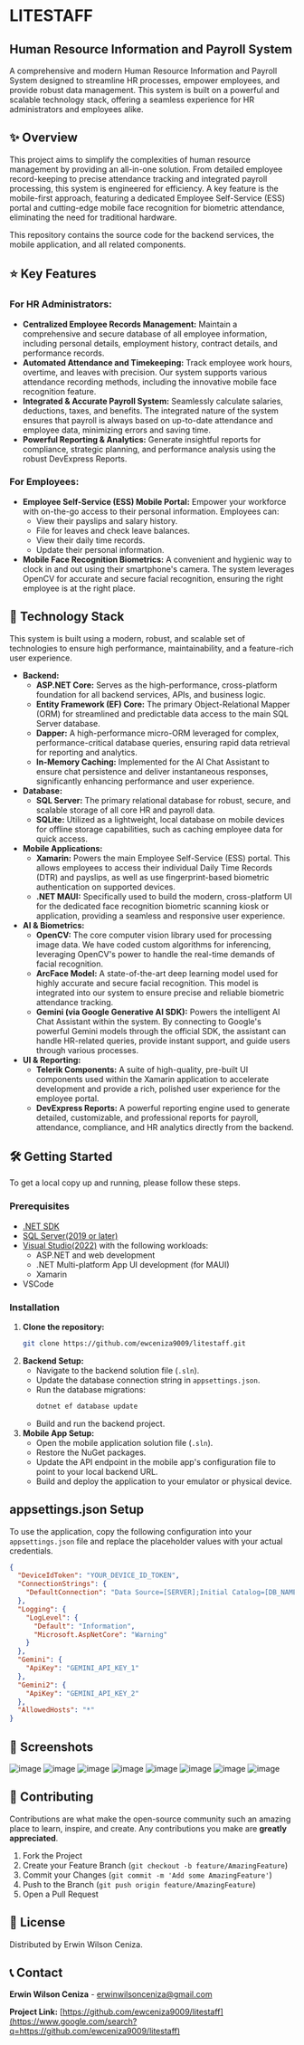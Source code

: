 # LITESTAFF

## Human Resource Information and Payroll System

A comprehensive and modern Human Resource Information and Payroll System designed to streamline HR processes, empower employees, and provide robust data management. This system is built on a powerful and scalable technology stack, offering a seamless experience for HR administrators and employees alike.

## ✨ Overview

This project aims to simplify the complexities of human resource management by providing an all-in-one solution. From detailed employee record-keeping to precise attendance tracking and integrated payroll processing, this system is engineered for efficiency. A key feature is the mobile-first approach, featuring a dedicated Employee Self-Service (ESS) portal and cutting-edge mobile face recognition for biometric attendance, eliminating the need for traditional hardware.

This repository contains the source code for the backend services, the mobile application, and all related components.

## ⭐ Key Features

### For HR Administrators:

  * **Centralized Employee Records Management:** Maintain a comprehensive and secure database of all employee information, including personal details, employment history, contract details, and performance records.
  * **Automated Attendance and Timekeeping:** Track employee work hours, overtime, and leaves with precision. Our system supports various attendance recording methods, including the innovative mobile face recognition feature.
  * **Integrated & Accurate Payroll System:** Seamlessly calculate salaries, deductions, taxes, and benefits. The integrated nature of the system ensures that payroll is always based on up-to-date attendance and employee data, minimizing errors and saving time.
  * **Powerful Reporting & Analytics:** Generate insightful reports for compliance, strategic planning, and performance analysis using the robust DevExpress Reports.

### For Employees:

  * **Employee Self-Service (ESS) Mobile Portal:** Empower your workforce with on-the-go access to their personal information. Employees can:
      * View their payslips and salary history.
      * File for leaves and check leave balances.
      * View their daily time records.
      * Update their personal information.
  * **Mobile Face Recognition Biometrics:** A convenient and hygienic way to clock in and out using their smartphone's camera. The system leverages OpenCV for accurate and secure facial recognition, ensuring the right employee is at the right place.

## 🚀 Technology Stack

This system is built using a modern, robust, and scalable set of technologies to ensure high performance, maintainability, and a feature-rich user experience.

  * **Backend:**
      * **ASP.NET Core:** Serves as the high-performance, cross-platform foundation for all backend services, APIs, and business logic.
      * **Entity Framework (EF) Core:** The primary Object-Relational Mapper (ORM) for streamlined and predictable data access to the main SQL Server database.
      * **Dapper:** A high-performance micro-ORM leveraged for complex, performance-critical database queries, ensuring rapid data retrieval for reporting and analytics.
      * **In-Memory Caching:** Implemented for the AI Chat Assistant to ensure chat persistence and deliver instantaneous responses, significantly enhancing performance and user experience.
  * **Database:**
      * **SQL Server:** The primary relational database for robust, secure, and scalable storage of all core HR and payroll data.
      * **SQLite:** Utilized as a lightweight, local database on mobile devices for offline storage capabilities, such as caching employee data for quick access.
  * **Mobile Applications:**
      * **Xamarin:** Powers the main Employee Self-Service (ESS) portal. This allows employees to access their individual Daily Time Records (DTR) and payslips, as well as use fingerprint-based biometric authentication on supported devices.
      * **.NET MAUI:** Specifically used to build the modern, cross-platform UI for the dedicated face recognition biometric scanning kiosk or application, providing a seamless and responsive user experience.
  * **AI & Biometrics:**
      * **OpenCV:** The core computer vision library used for processing image data. We have coded custom algorithms for inferencing, leveraging OpenCV's power to handle the real-time demands of facial recognition.
      * **ArcFace Model:** A state-of-the-art deep learning model used for highly accurate and secure facial recognition. This model is integrated into our system to ensure precise and reliable biometric attendance tracking.
      * **Gemini (via Google Generative AI SDK):** Powers the intelligent AI Chat Assistant within the system. By connecting to Google's powerful Gemini models through the official SDK, the assistant can handle HR-related queries, provide instant support, and guide users through various processes.
  * **UI & Reporting:**
      * **Telerik Components:** A suite of high-quality, pre-built UI components used within the Xamarin application to accelerate development and provide a rich, polished user experience for the employee portal.
      * **DevExpress Reports:** A powerful reporting engine used to generate detailed, customizable, and professional reports for payroll, attendance, compliance, and HR analytics directly from the backend.

## 🛠️ Getting Started

To get a local copy up and running, please follow these steps.

### Prerequisites

  * [.NET SDK](https://dotnet.microsoft.com/download)
  * [SQL Server(2019 or later)](https://www.microsoft.com/en-us/sql-server/sql-server-downloads)
  * [Visual Studio(2022)](https://visualstudio.microsoft.com/) with the following workloads:
      * ASP.NET and web development
      * .NET Multi-platform App UI development (for MAUI)
      * Xamarin
  * VSCode

### Installation

1.  **Clone the repository:**
    ```sh
    git clone https://github.com/ewceniza9009/litestaff.git
    ```
2.  **Backend Setup:**
      * Navigate to the backend solution file (`.sln`).
      * Update the database connection string in `appsettings.json`.
      * Run the database migrations:
        ```sh
        dotnet ef database update
        ```
      * Build and run the backend project.
3.  **Mobile App Setup:**
      * Open the mobile application solution file (`.sln`).
      * Restore the NuGet packages.
      * Update the API endpoint in the mobile app's configuration file to point to your local backend URL.
      * Build and deploy the application to your emulator or physical device.
  
## appsettings.json Setup

To use the application, copy the following configuration into your `appsettings.json` file and replace the placeholder values with your actual credentials.

```json
{
  "DeviceIdToken": "YOUR_DEVICE_ID_TOKEN",
  "ConnectionStrings": {
    "DefaultConnection": "Data Source=[SERVER];Initial Catalog=[DB_NAME];Integrated Security=True;TrustServerCertificate=True;"
  },
  "Logging": {
    "LogLevel": {
      "Default": "Information",
      "Microsoft.AspNetCore": "Warning"
    }
  },
  "Gemini": {
    "ApiKey": "GEMINI_API_KEY_1"
  },
  "Gemini2": {
    "ApiKey": "GEMINI_API_KEY_2"
  },
  "AllowedHosts": "*"
}
```

## 📸 Screenshots

![image](https://github.com/user-attachments/assets/0c4c52e4-92e7-4bda-b312-369f17955b85)
![image](https://github.com/user-attachments/assets/d224eba4-0852-4806-b4cc-50c031c770af)
![image](https://github.com/user-attachments/assets/0b76d89f-fde0-42ee-8c1a-8601f85c5f23)
![image](https://github.com/user-attachments/assets/2ecfbc00-ffdb-4cdf-bc4c-8fa5d74dca62)
![image](https://github.com/user-attachments/assets/8dc4e4a3-1a46-4a8e-abb3-89097b1b70ea)
![image](https://github.com/user-attachments/assets/4896c1ff-76c1-4bb4-b80f-f3b5ee894ee8)
![image](https://github.com/user-attachments/assets/711bce56-6e2b-4fce-8556-4c671fceed63)
![image](https://github.com/user-attachments/assets/fa989ee3-376f-48a6-a848-6aa58b196b43)

## 🤝 Contributing

Contributions are what make the open-source community such an amazing place to learn, inspire, and create. Any contributions you make are **greatly appreciated**.

1.  Fork the Project
2.  Create your Feature Branch (`git checkout -b feature/AmazingFeature`)
3.  Commit your Changes (`git commit -m 'Add some AmazingFeature'`)
4.  Push to the Branch (`git push origin feature/AmazingFeature`)
5.  Open a Pull Request

## 📜 License

Distributed by Erwin Wilson Ceniza.

## 📞 Contact

**Erwin Wilson Ceniza** - [erwinwilsonceniza@gmail.com](mailto:erwinwilsonceniza@gmail.com)

**Project Link:** [https://github.com/ewceniza9009/litestaff](https://www.google.com/search?q=https://github.com/ewceniza9009/litestaff)
